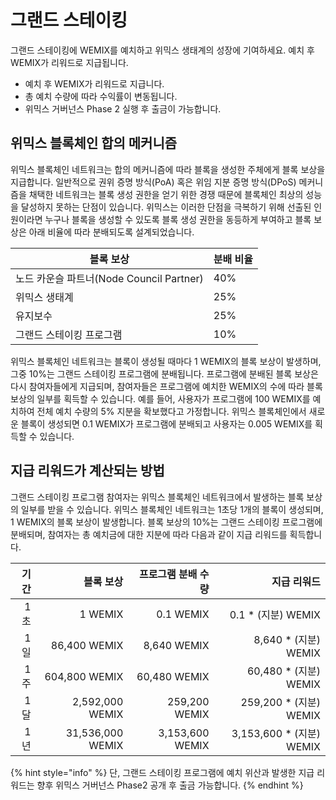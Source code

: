 # 그랜드 스테이킹

그랜드 스테이킹에 WEMIX를 예치하고 위믹스 생태계의 성장에 기여하세요. 예치 후 WEMIX가 리워드로 지급됩니다.

* 예치 후 WEMIX가 리워드로 지급니다.
* 총 예치 수량에 따라 수익률이 변동됩니다.
* 위믹스 거버넌스 Phase 2 실행 후 출금이 가능합니다.

## 위믹스 블록체인 합의 메커니즘

위믹스 블록체인 네트워크는 합의 메커니즘에 따라 블록을 생성한 주체에게 블록 보상을 지급합니다. 일반적으로 권위 증명 방식(PoA) 혹은 위임 지분 증명 방식(DPoS) 메커니즘을 채택한 네트워크는 블록 생성 권한을 얻기 위한 경쟁 때문에 블록체인 최상의 성능을 달성하지 못하는 단점이 있습니다. 위믹스는 이러한 단점을 극복하기 위해 선출된 인원이라면 누구나 블록을 생성할 수 있도록 블록 생성 권한을 동등하게 부여하고 블록 보상은 아래 비율에 따라 분배되도록 설계되었습니다.

| 블록 보상                            | 분배 비율 |
| -------------------------------- | ----- |
| 노드 카운슬 파트너(Node Council Partner) | 40%   |
| 위믹스 생태계                          | 25%   |
| 유지보수                             | 25%   |
| 그랜드 스테이킹 프로그램                    | 10%   |

위믹스 블록체인 네트워크는 블록이 생성될 때마다 1 WEMIX의 블록 보상이 발생하며, 그중 10%는 그랜드 스테이킹 프로그램에 분배됩니다. 프로그램에 분배된 블록 보상은 다시 참여자들에게 지급되며, 참여자들은 프로그램에 예치한 WEMIX의 수에 따라 블록 보상의 일부를 획득할 수 있습니다. 예를 들어, 사용자가 프로그램에 100 WEMIX를 예치하여 전체 예치 수량의 5% 지분을 확보했다고 가정합니다. 위믹스 블록체인에서 새로운 블록이 생성되면 0.1 WEMIX가 프로그램에 분배되고 사용자는 0.005 WEMIX를 획득할 수 있습니다.

## 지급 리워드가 계산되는 방법

그랜드 스테이킹 프로그램 참여자는 위믹스 블록체인 네트워크에서 발생하는 블록 보상의 일부를 받을 수 있습니다. 위믹스 블록체인 네트워크는 1초당 1개의 블록이 생성되며, 1 WEMIX의 블록 보상이 발생합니다. 블록 보상의 10%는 그랜드 스테이킹 프로그램에 분배되며, 참여자는 총 예치금에 대한 지분에 따라 다음과 같이 지급 리워드를 획득합니다.

| 기간 |            블록 보상 |      프로그램 분배 수량 |                  지급 리워드 |
| -: | ---------------: | --------------: | ----------------------: |
| 1초 |          1 WEMIX |       0.1 WEMIX |       0.1 \* (지분) WEMIX |
| 1일 |     86,400 WEMIX |     8,640 WEMIX |     8,640 \* (지분) WEMIX |
| 1주 |    604,800 WEMIX |    60,480 WEMIX |    60,480 \* (지분) WEMIX |
| 1달 |  2,592,000 WEMIX |   259,200 WEMIX |   259,200 \* (지분) WEMIX |
| 1년 | 31,536,000 WEMIX | 3,153,600 WEMIX | 3,153,600 \* (지분) WEMIX |

{% hint style="info" %}
단, 그랜드 스테이킹 프로그램에 예치 위산과 발생한 지급 리워드는 향후 위믹스 거버넌스 Phase2 공개 후 출금 가능합니다.
{% endhint %}
